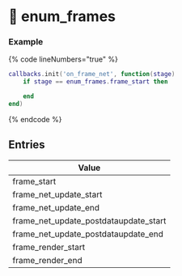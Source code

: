 # 📃 enum\_frames

### Example <a href="#example" id="example"></a>

{% code lineNumbers="true" %}
```lua
callbacks.init('on_frame_net', function(stage)
    if stage == enum_frames.frame_start then

    end
end)
```
{% endcode %}

## Entries <a href="#entries" id="entries"></a>

| Value                                     |
| ----------------------------------------- |
| frame\_start                              |
| frame\_net\_update\_start                 |
| frame\_net\_update\_end                   |
| frame\_net\_update\_postdataupdate\_start |
| frame\_net\_update\_postdataupdate\_end   |
| frame\_render\_start                      |
| frame\_render\_end                        |
